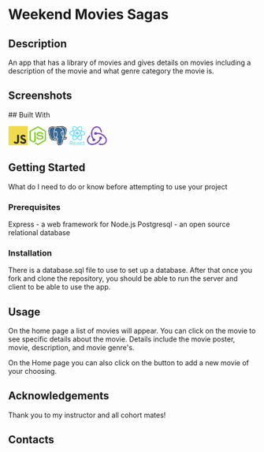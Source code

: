 # Weekend Movies Sagas



## Description

An app that has a library of movies and gives details on movies including a description of the movie and what genre category the movie is. 

## Screenshots

<img src="" />## Built With

<a href="https://developer.mozilla.org/en-US/docs/Web/JavaScript"><img src="https://raw.githubusercontent.com/devicons/devicon/master/icons/javascript/javascript-original.svg" height="40px" width="40px" /></a><a href="https://nodejs.org/en/"><img src="https://raw.githubusercontent.com/devicons/devicon/master/icons/nodejs/nodejs-original.svg" height="40px" width="40px" /></a><a href="https://www.postgresql.org/"><img src="https://raw.githubusercontent.com/devicons/devicon/master/icons/postgresql/postgresql-original.svg" height="40px" width="40px" /></a><a href="https://reactjs.org/"><img src="https://raw.githubusercontent.com/devicons/devicon/master/icons/react/react-original-wordmark.svg" height="40px" width="40px" /></a><a href="https://redux.js.org/"><img src="https://raw.githubusercontent.com/devicons/devicon/master/icons/redux/redux-original.svg" height="40px" width="40px" /></a>

## Getting Started

What do I need to do or know before attempting to use your project

### Prerequisites

Express - a web framework for Node.js Postgresql - an open source relational database

### Installation

There is a database.sql file to use to set up a database. After that once you fork and clone the repository, you should be able to run the server and client to be able to use the app.

## Usage

On the home page a list of movies will appear. You can click on the movie to see specific details about the movie. Details include the movie poster, movie, description, and movie genre's. 

On the Home page you can also click on the button to add a new movie of your choosing. 


## Acknowledgements

Thank you to my instructor and all cohort mates!

## Contacts

